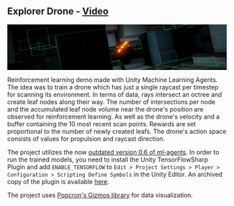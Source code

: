 ## Explorer Drone - [Video](https://www.youtube.com/watch?v=3-4_-FBDr8Q)

<img src="images/banner.png" align="middle" width="1920"/>

Reinforcement learning demo made with Unity Machine Learning Agents. The idea was to train a drone which has just a single raycast per timestep for scanning its environment. In terms of data, rays intersect an octree and create leaf nodes along their way. The number of intersections per node and the accumulated leaf node volume near the drone's position are observed for reinforcement learning. As well as the drone's velocity and a buffer containing the 10 most recent scan points. Rewards are set proportional to the number of newly created leafs. The drone's action space consists of values for propulsion and raycast direction.

The project utilizes the now [outdated version 0.6 of ml-agents](https://github.com/Unity-Technologies/ml-agents/releases/tag/0.6.0a).
In order to run the trained models, you need to install the Unity TensorFlowSharp Plugin and add `ENABLE_TENSORFLOW` to `Edit > Project Settings > Player > Configuration > Scripting Define Symbols` in the Unity Editor.
An archived copy of the plugin is available [here](https://www.icloud.com/iclouddrive/0hz4Gx3Knz6D6iuU8fqcasIaw#TFSharpPlugin).

The project uses [Popcron's Gizmos library](https://github.com/popcron/gizmos) for data visualization.
